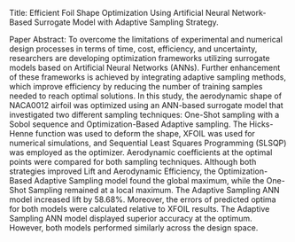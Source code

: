 Title: Efficient Foil Shape Optimization Using Artificial Neural Network-Based Surrogate Model with Adaptive Sampling Strategy.


Paper Abstract: To overcome the limitations of experimental and numerical design processes in terms of time, cost, efficiency, and uncertainty, researchers are developing optimization frameworks utilizing surrogate models based on Artificial Neural Networks (ANNs). Further enhancement of these frameworks is achieved by integrating adaptive sampling methods, which improve efficiency by reducing the number of training samples needed to reach optimal solutions. In this study, the aerodynamic shape of NACA0012 airfoil was optimized using an ANN-based surrogate model that investigated two different sampling techniques: One-Shot sampling with a Sobol sequence and Optimization-Based Adaptive sampling. The Hicks-Henne function was used to deform the shape, XFOIL was used for numerical simulations, and Sequential Least Squares Programming (SLSQP) was employed as the optimizer. Aerodynamic coefficients at the optimal points were compared for both sampling techniques. Although both strategies improved Lift and Aerodynamic Efficiency, the Optimization-Based Adaptive Sampling model found the global maximum, while the One-Shot Sampling remained at a local maximum. The Adaptive Sampling ANN model increased lift by 58.68\%. Moreover, the errors of predicted optima for both models were calculated relative to XFOIL results. The Adaptive Sampling ANN model displayed superior accuracy at the optimum. However, both models performed similarly across the design space.
